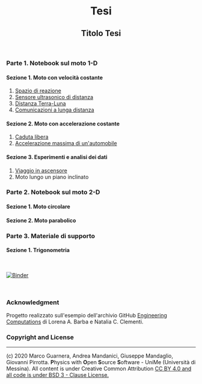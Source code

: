 <div align="center">

# Tesi

</div>

<div align="center">

## Titolo Tesi

</div>

&nbsp;

### Parte 1. Notebook sul moto 1-D

#### Sezione 1. Moto con velocità costante

1. [Spazio di reazione](/Notebook/Spazio_di_reazione.ipynb)
2. [Sensore ultrasonico di distanza](/Notebook/Sensore_di_distanza.ipynb)
3. [Distanza Terra-Luna](/Notebook/Distanza_Terra_Luna.ipynb)
4. [Comunicazioni a lunga distanza](Comunicazioni_a_lunga_distanza.ipynb)

#### Sezione 2. Moto con accelerazione costante

1. [Caduta libera](/Notebook/Caduta_libera.ipynb)
2. [Accelerazione massima di un'automobile](/Notebook/Accelerazione_automobile.ipynb)

#### Sezione 3. Esperimenti e analisi dei dati

1. [Viaggio in ascensore](/Notebook/Viaggio_in_ascensore.ipynb)
2. Moto lungo un piano inclinato

### Parte 2. Notebook sul moto 2-D

#### Sezione 1. Moto circolare

#### Sezione 2. Moto parabolico

### Parte 3. Materiale di supporto

#### Sezione 1. Trigonometria

&nbsp;

[![Binder](https://mybinder.org/badge_logo.svg)](https://mybinder.org/v2/gh/POSS-UniMe/simple-physics-with-Python/master)

&nbsp;

### Acknowledgment

Progetto realizzato sull'esempio dell'archivio GitHub [Engineering Computations](https://github.com/engineersCode/EngComp) di Lorena A. Barba e Natalia C. Clementi.

### Copyright and License
-------------------------
(c) 2020 Marco Guarnera, Andrea Mandanici, Giuseppe Mandaglio, Giovanni Pirrotta. **P**hysics with **O**pen **S**ource **S**oftware - UniMe (Università di Messina). All content is under Creative Common Attribution <a rel="license" href="https://creativecommons.org/licenses/by/4.0"> CC BY 4.0 and all code is under [BSD 3 - Clause License.](https://opensource.org/licenses/BSD-3-Clause)
